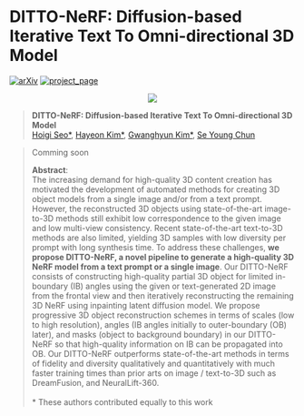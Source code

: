 # DITTO-NeRF: Diffusion-based Iterative Text To Omni-directional 3D Model

[![arXiv](https://img.shields.io/badge/arXiv-2304.02827-red)](https://arxiv.org/abs/2304.02827) [![project_page](https://img.shields.io/badge/-project%20page-blue)](https://janeyeon.github.io/ditto-nerf/)
<!--  [![project_page](https://img.shields.io/badge/-project%20page-blue)](https://janeyeon.github.io/ditto-nerf/) -->


[//]: # ()
[//]: # ([![arXiv]&#40;https://img.shields.io/badge/paper-cvpr2022-cyan&#41;]&#40;https://openaccess.thecvf.com/content/CVPR2022/html/Kim_DiffusionCLIP_Text-Guided_Diffusion_Models_for_Robust_Image_Manipulation_CVPR_2022_paper.html&#41; [![arXiv]&#40;https://img.shields.io/badge/arXiv-2110.02711-red&#41;]&#40;https://arxiv.org/abs/2110.02711&#41;)

[//]: # ([![video]&#40;https://img.shields.io/badge/video-green&#41;]&#40;https://youtu.be/fpzkL_fBfOo; [![poster]&#40;https://img.shields.io/badge/poster-orange&#41;]&#40;https://drive.google.com/file/d/1QgRFIRba492dCZ6v7BcZB9zqyp91aTjL/view?usp=sharing&#41; )

<p align="center">

  <img src="assets/ditto-nerf-result.gif" />

</p> 

[comment]: <> (![]&#40;imgs/main1.png&#41;)

[comment]: <> (![]&#40;imgs/main2.png&#41;)

> **DITTO-NeRF: Diffusion-based Iterative Text To Omni-directional 3D Model**<br>
> [Hoigi Seo*](https://github.com/seohoiki3215), [Hayeon Kim*](https://github.com/janeyeon), [Gwanghyun Kim*](https://gwang-kim.github.io/), [Se Young Chun](https://icl.snu.ac.kr/pi) <br>

> Comming soon
> 
> 
>**Abstract**: <br>
The increasing demand for high-quality 3D content creation has motivated the development of automated methods for creating 3D object models from a single image and/or from a text prompt. However, the reconstructed 3D objects using state-of-the-art image-to-3D methods still exhibit low correspondence to the given image and low multi-view consistency. Recent state-of-the-art text-to-3D methods are also limited, yielding 3D samples with low diversity per prompt with long synthesis time. To address these challenges, **we propose DITTO-NeRF, a novel pipeline to generate a high-quality 3D NeRF model from a text prompt or a single image**. Our DITTO-NeRF consists of constructing high-quality partial 3D object for limited in-boundary (IB) angles using the given or text-generated 2D image from the frontal view and then iteratively reconstructing the remaining 3D NeRF using inpainting latent diffusion model. We propose progressive 3D object reconstruction schemes in terms of scales (low to high resolution), angles (IB angles initially to outer-boundary (OB) later), and masks (object to background boundary) in our DITTO-NeRF so that high-quality information on IB can be propagated into OB. Our DITTO-NeRF outperforms state-of-the-art methods in terms of fidelity and diversity qualitatively and quantitatively with much faster training times than prior arts on image / text-to-3D such as DreamFusion, and NeuralLift-360. <br><br>
&#42; These authors contributed equally to this work
